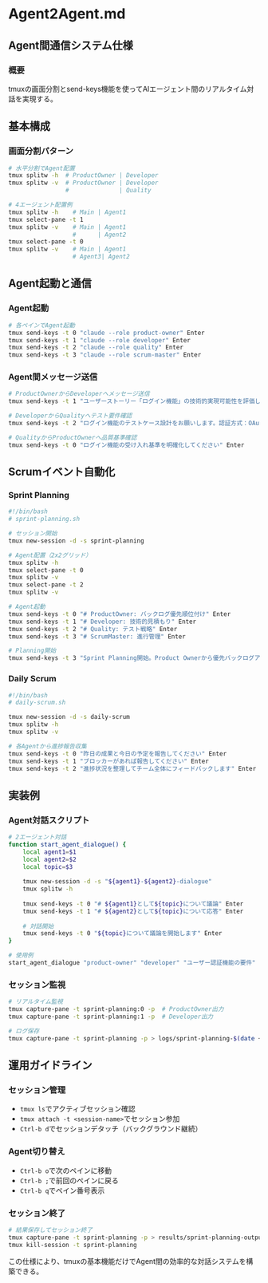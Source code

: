 # Agent2Agent.md

## Agent間通信システム仕様

### 概要
tmuxの画面分割とsend-keys機能を使ってAIエージェント間のリアルタイム対話を実現する。

## 基本構成

### 画面分割パターン
```bash
# 水平分割でAgent配置
tmux splitw -h  # ProductOwner | Developer
tmux splitw -v  # ProductOwner | Developer
                #              | Quality

# 4エージェント配置例
tmux splitw -h    # Main | Agent1
tmux select-pane -t 1
tmux splitw -v    # Main | Agent1
                  #      | Agent2  
tmux select-pane -t 0
tmux splitw -v    # Main | Agent1
                  # Agent3| Agent2
```

## Agent起動と通信

### Agent起動
```bash
# 各ペインでAgent起動
tmux send-keys -t 0 "claude --role product-owner" Enter
tmux send-keys -t 1 "claude --role developer" Enter  
tmux send-keys -t 2 "claude --role quality" Enter
tmux send-keys -t 3 "claude --role scrum-master" Enter
```

### Agent間メッセージ送信
```bash
# ProductOwnerからDeveloperへメッセージ送信
tmux send-keys -t 1 "ユーザーストーリー「ログイン機能」の技術的実現可能性を評価してください。優先度：高" Enter

# DeveloperからQualityへテスト要件確認
tmux send-keys -t 2 "ログイン機能のテストケース設計をお願いします。認証方式：OAuth2.0" Enter

# QualityからProductOwnerへ品質基準確認
tmux send-keys -t 0 "ログイン機能の受け入れ基準を明確化してください" Enter
```

## Scrumイベント自動化

### Sprint Planning
```bash
#!/bin/bash
# sprint-planning.sh

# セッション開始
tmux new-session -d -s sprint-planning

# Agent配置（2x2グリッド）
tmux splitw -h
tmux select-pane -t 0
tmux splitw -v  
tmux select-pane -t 2
tmux splitw -v

# Agent起動
tmux send-keys -t 0 "# ProductOwner: バックログ優先順位付け" Enter
tmux send-keys -t 1 "# Developer: 技術的見積もり" Enter
tmux send-keys -t 2 "# Quality: テスト戦略" Enter  
tmux send-keys -t 3 "# ScrumMaster: 進行管理" Enter

# Planning開始
tmux send-keys -t 3 "Sprint Planning開始。Product Ownerから優先バックログアイテムを提示してください" Enter
```

### Daily Scrum
```bash
#!/bin/bash
# daily-scrum.sh

tmux new-session -d -s daily-scrum
tmux splitw -h
tmux splitw -v

# 各Agentから進捗報告収集
tmux send-keys -t 0 "昨日の成果と今日の予定を報告してください" Enter
tmux send-keys -t 1 "ブロッカーがあれば報告してください" Enter
tmux send-keys -t 2 "進捗状況を整理してチーム全体にフィードバックします" Enter
```

## 実装例

### Agent対話スクリプト
```bash
# 2エージェント対話
function start_agent_dialogue() {
    local agent1=$1
    local agent2=$2
    local topic=$3
    
    tmux new-session -d -s "${agent1}-${agent2}-dialogue"
    tmux splitw -h
    
    tmux send-keys -t 0 "# ${agent1}として${topic}について議論" Enter
    tmux send-keys -t 1 "# ${agent2}として${topic}について応答" Enter
    
    # 対話開始
    tmux send-keys -t 0 "${topic}について議論を開始します" Enter
}

# 使用例
start_agent_dialogue "product-owner" "developer" "ユーザー認証機能の要件"
```

### セッション監視
```bash
# リアルタイム監視
tmux capture-pane -t sprint-planning:0 -p  # ProductOwner出力
tmux capture-pane -t sprint-planning:1 -p  # Developer出力

# ログ保存
tmux capture-pane -t sprint-planning -p > logs/sprint-planning-$(date +%Y%m%d).log
```

## 運用ガイドライン

### セッション管理
- `tmux ls`でアクティブセッション確認
- `tmux attach -t <session-name>`でセッション参加
- `Ctrl-b d`でセッションデタッチ（バックグラウンド継続）

### Agent切り替え
- `Ctrl-b o`で次のペインに移動
- `Ctrl-b ;`で前回のペインに戻る
- `Ctrl-b q`でペイン番号表示

### セッション終了
```bash
# 結果保存してセッション終了
tmux capture-pane -t sprint-planning -p > results/sprint-planning-output.txt
tmux kill-session -t sprint-planning
```

この仕様により、tmuxの基本機能だけでAgent間の効率的な対話システムを構築できる。